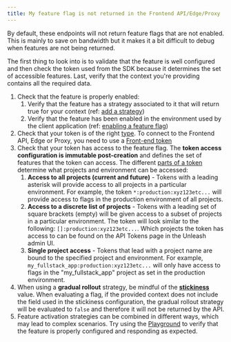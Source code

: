 ```yaml
---
title: My feature flag is not returned in the Frontend API/Edge/Proxy
---
```


By default, these endpoints will not return feature flags that are not enabled. This is mainly to save on bandwidth but it makes it a bit difficult to debug when features are not being returned. 

The first thing to look into is to validate that the feature is well configured and then check the token used from the SDK because it determines the set of accessible features. Last, verify that the context you're providing contains all the required data.

1. Check that the feature is properly enabled: 
    1. Verify that the feature has a strategy associated to it that will return true for your context (ref: [add a strategy](/how-to/how-to-create-feature-toggles#step-2))
    1. Verify that the feature has been enabled in the environment used by the client application (ref: [enabling a feature flag](/how-to/how-to-create-feature-toggles#step-3))
1. Check that your token is of the right [type](/reference/api-tokens-and-client-keys.mdx). To connect to the Frontend API, Edge or Proxy, you need to use a [Front-end token](/reference/api-tokens-and-client-keys#front-end-tokens)
1. Check that your token has access to the feature flag. The **token access configuration is immutable post-creation** and defines the set of features that the token can access. The different [parts of a token](/reference/api-tokens-and-client-keys#version-2) determine what projects and environment can be accessed:
    1. **Access to all projects (current and future)** - Tokens with a leading asterisk will provide access to all projects in a particular environment. For example, the token `*:production:xyz123etc...` will provide access to flags in the production environment of all projects.
    1. **Access to a discrete list of projects** - Tokens with a leading set of square brackets (empty) will be given access to a subset of projects in a particular environment. The token will look similar to the following: `[]:production:xyz123etc...`. Which projects the token has access to can be found on the API Tokens page in the Unleash admin UI.
    1. **Single project access** - Tokens that lead with a project name are bound to the specified project and environment. For example, `my_fullstack_app:production:xyz123etc...` will only have access to flags in the "my_fullstack_app" project as set in the production environment.
1. When using a **gradual rollout** strategy, be mindful of the **[stickiness](/reference/stickiness)** value. When evaluating a flag, if the provided context does not include the field used in the stickiness configuration, the gradual rollout strategy will be evaluated to `false` and therefore it will not be returned by the API.
1. Feature activation strategies can be combined in different ways, which may lead to complex scenarios. Try using the [Playground](/reference/playground.mdx) to verify that the feature is properly configured and responding as expected.
